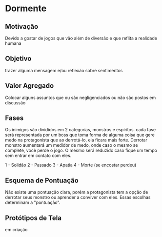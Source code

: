 # Dormente

## Motivação
Devido a gostar de jogos que vão além de diversão e que reflita a realidade humana

## Objetivo 
trazer alguma mensagem e/ou reflexão sobre sentimentos

## Valor Agregado

Colocar alguns assuntos que ou são negligenciados ou não são postos em discussão

## Fases
Os inimigos são divididos em 2 categorias, monstros e espíritos.
cada fase será representada por um boss que toma forma de alguma coisa que gere medo na protagonista que ao derrotá-lo, ela ficara mais forte. Derrotar monstro aumentará um medidor de medo, onde caso o mesmo se complete, você perde o jogo. O mesmo será reduzido caso fique um tempo sem entrar em contato com eles. 

1 - Solidão
2 - Passado
3 - Apatia
4 - Morte (se encostar perdeu)

## Esquema de Pontuação

Não existe uma pontuação clara, porém a protagonista tem a opção de derrotar seus monstro ou aprender a conviver com eles. Essas escolhas determinam a "pontuação".

## Protótipos de Tela

em criação

